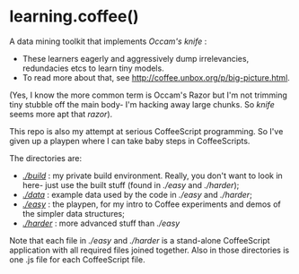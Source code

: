 learning.coffee()
=================

A data mining toolkit that implements _Occam's knife_ :

* These learners eagerly and aggressively dump irrelevancies,
redundacies etcs to learn tiny models.
* To read more about that, see http://coffee.unbox.org/p/big-picture.html.

(Yes, I know the more common term is Occam's Razor but I'm not trimming
tiny stubble off the main body- I'm hacking away large chunks. So _knife_
seems more apt that _razor_).

This repo is also my attempt at serious CoffeeScript programming.
So I've given up a playpen where I can take baby steps in CoffeeScripts. 

The directories are:

* _[./build](https://github.com/timm/coffee-mine/tree/master/build)_
: my private build environment. Really, you don't want to look in here-
just use the built stuff (found in _./easy_ and _./harder_);
* _[./data](https://github.com/timm/coffee-mine/tree/master/data)_
: example data used by the code in _./easy_ and _./harder_;
* _[./easy](https://github.com/timm/coffee-mine/tree/master/easy)_
: the playpen, for my intro to Coffee experiments and demos
of the simpler data structures;
* _[./harder](https://github.com/timm/coffee-mine/tree/master/harder)_
: more advanced stuff than _./easy_

Note that each file in _./easy_ and _./harder_ is a  stand-alone
CoffeeScript application with all required files joined together.
Also in those directories is one .js file for each CoffeeScript file.
